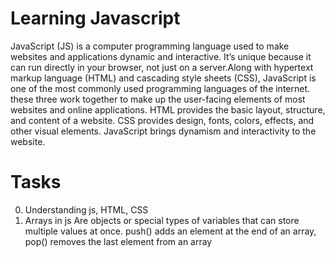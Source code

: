 # Learning Javascript
JavaScript (JS) is a computer programming language used to make websites and applications dynamic and interactive. It’s unique because it can run directly in your browser, not just on a server.Along with hypertext markup language (HTML) and cascading style sheets (CSS), JavaScript is one of the most commonly used programming languages of the internet. these three work together to make up the user-facing elements of most websites and online applications.
HTML provides the basic layout, structure, and content of a website.
CSS provides design, fonts, colors, effects, and other visual elements.
JavaScript brings dynamism and interactivity to the website.

# Tasks
0. Understanding js, HTML, CSS
1. Arrays in js
Are objects or special types of variables that can store multiple values at once. push() adds an element at the end of an array, pop() removes the last element from an array